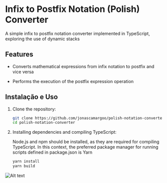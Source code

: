 # Infix to Postfix Notation (Polish) Converter

A simple infix to postfix notation converter implemented in TypeScript, exploring the use of dynamic stacks

## Features

- Converts mathematical expressions from infix notation to postfix and vice versa

- Performs the execution of the postfix expression operation

## Instalação e Uso

1. Clone the repository:
   ```bash
   git clone https://github.com/jonascamargoo/polish-notation-converter.git
   cd polish-notation-converter

2. Installing dependencies and compiling TypeScript:

   Node.js and npm should be installed, as they are required for compiling TypeScript. In this context, the preferred package manager for running scripts defined in package.json is Yarn
   ```bash
   yarn install
   yarn build

![Alt text](/app/public/assets/imgs/image.png)

